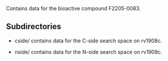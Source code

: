 Contains data for the bioactive compound F2205-0083.

## Subdirectories

- cside/ contains data for the C-side search space on rv1908c.

- nside/ contains data for the N-side search space on rv1908c.

